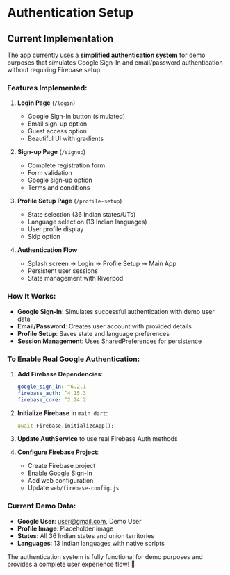 # Authentication Setup

## Current Implementation

The app currently uses a **simplified authentication system** for demo purposes that simulates Google Sign-In and email/password authentication without requiring Firebase setup.

### Features Implemented:

1. **Login Page** (`/login`)
   - Google Sign-In button (simulated)
   - Email sign-up option
   - Guest access option
   - Beautiful UI with gradients

2. **Sign-up Page** (`/signup`)
   - Complete registration form
   - Form validation
   - Google sign-up option
   - Terms and conditions

3. **Profile Setup Page** (`/profile-setup`)
   - State selection (36 Indian states/UTs)
   - Language selection (13 Indian languages)
   - User profile display
   - Skip option

4. **Authentication Flow**
   - Splash screen → Login → Profile Setup → Main App
   - Persistent user sessions
   - State management with Riverpod

### How It Works:

- **Google Sign-In**: Simulates successful authentication with demo user data
- **Email/Password**: Creates user account with provided details
- **Profile Setup**: Saves state and language preferences
- **Session Management**: Uses SharedPreferences for persistence

### To Enable Real Google Authentication:

1. **Add Firebase Dependencies**:
   ```yaml
   google_sign_in: ^6.2.1
   firebase_auth: ^4.15.3
   firebase_core: ^2.24.2
   ```

2. **Initialize Firebase** in `main.dart`:
   ```dart
   await Firebase.initializeApp();
   ```

3. **Update AuthService** to use real Firebase Auth methods

4. **Configure Firebase Project**:
   - Create Firebase project
   - Enable Google Sign-In
   - Add web configuration
   - Update `web/firebase-config.js`

### Current Demo Data:

- **Google User**: user@gmail.com, Demo User
- **Profile Image**: Placeholder image
- **States**: All 36 Indian states and union territories
- **Languages**: 13 Indian languages with native scripts

The authentication system is fully functional for demo purposes and provides a complete user experience flow! 🎉


